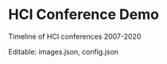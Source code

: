 # HCI Conference Demo
 Timeline of HCI conferences 2007-2020
 
 Editable:
 images.json,
 config.json
